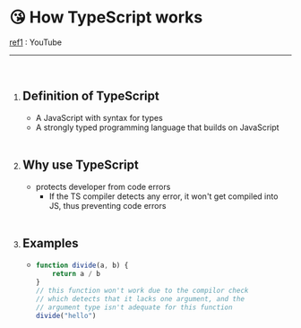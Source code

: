 # 😘 How TypeScript works

[ref1](https://www.youtube.com/watch?v=gprIrVbBx-M) : YouTube

---

<br>

1. ## Definition of TypeScript

   - A JavaScript with syntax for types
   - A strongly typed programming language that builds on JavaScript 

   <br>

2. ## Why use TypeScript

   - protects developer from code errors
     - If the TS compiler detects any error, it won't get compiled into JS,
       thus preventing code errors 

   <br>

3. ## Examples

   - ```typescript
     function divide(a, b) {
         return a / b
     }
     // this function won't work due to the compilor check
     // which detects that it lacks one argument, and the 
     // argument type isn't adequate for this function
     divide("hello")
     ```

